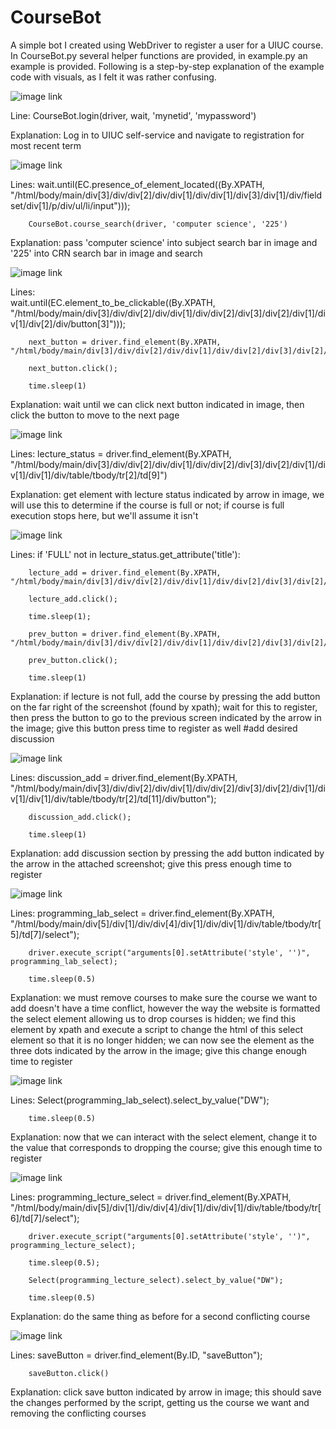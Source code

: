 # CourseBot
A simple bot I created using WebDriver to register a user for a UIUC course. In CourseBot.py several helper functions are provided, in example.py an example is provided.
Following is a step-by-step explanation of the example code with visuals, as I felt it was rather confusing.

![image link](https://github.com/mschmitt-17/CourseBot/tree/main/imgs/loginscreen.png)

Line:   CourseBot.login(driver, wait, 'mynetid', 'mypassword')

Explanation:    Log in to UIUC self-service and navigate to registration for most recent term


![image link](https://github.com/mschmitt-17/CourseBot/tree/main/imgs/registrationscreen.png)

Lines:  wait.until(EC.presence_of_element_located((By.XPATH, "/html/body/main/div[3]/div/div[2]/div/div[1]/div/div[1]/div[3]/div[1]/div/fieldset/div[1]/p/div/ul/li/input")));
        
        CourseBot.course_search(driver, 'computer science', '225')

Explanation:    pass 'computer science' into subject search bar in image and '225' into CRN search bar in image and search


![image link](https://github.com/mschmitt-17/CourseBot/tree/main/imgs/nextbutton.png)

Lines:  
        wait.until(EC.element_to_be_clickable((By.XPATH, "/html/body/main/div[3]/div/div[2]/div/div[1]/div/div[2]/div[3]/div[2]/div[1]/div[1]/div[2]/div/button[3]")));
        
        next_button = driver.find_element(By.XPATH, "/html/body/main/div[3]/div/div[2]/div/div[1]/div/div[2]/div[3]/div[2]/div[1]/div[1]/div[2]/div/button[3]");
        
        next_button.click();
        
        time.sleep(1)

Explanation:    wait until we can click next button indicated in image, then click the button to move to the next page


![image link](https://github.com/mschmitt-17/CourseBot/tree/main/imgs/classcapacity.png)

Lines:  lecture_status = driver.find_element(By.XPATH, "/html/body/main/div[3]/div/div[2]/div/div[1]/div/div[2]/div[3]/div[2]/div[1]/div[1]/div[1]/div/table/tbody/tr[2]/td[9]")

Explanation:    get element with lecture status indicated by arrow in image, we will use this to determine if the course is full or not; if course is full execution stops here, but we'll assume it isn't


![image link](https://github.com/mschmitt-17/CourseBot/tree/main/imgs/prevbutton.png)

Lines:  if 'FULL' not in lecture_status.get_attribute('title'):
        
        lecture_add = driver.find_element(By.XPATH, "/html/body/main/div[3]/div/div[2]/div/div[1]/div/div[2]/div[3]/div[2]/div[1]/div[1]/div[1]/div/table/tbody/tr[2]/td[11]/div/button");
        
        lecture_add.click();
        
        time.sleep(1);
        
        prev_button = driver.find_element(By.XPATH, "/html/body/main/div[3]/div/div[2]/div/div[1]/div/div[2]/div[3]/div[2]/div[1]/div[1]/div[2]/div/button[2]");
        
        prev_button.click();
        
        time.sleep(1)

Explanation:    if lecture is not full, add the course by pressing the add button on the far right of the screenshot (found by xpath); wait for this to register, then press the button
                to go to the previous screen indicated by the arrow in the image; give this button press time to register as well
                #add desired discussion


![image link](https://github.com/mschmitt-17/CourseBot/tree/main/imgs/addcourse.png)

Lines:  discussion_add = driver.find_element(By.XPATH, "/html/body/main/div[3]/div/div[2]/div/div[1]/div/div[2]/div[3]/div[2]/div[1]/div[1]/div[1]/div/table/tbody/tr[2]/td[11]/div/button");
        
        discussion_add.click();
        
        time.sleep(1)

Explanation:    add discussion section by pressing the add button indicated by the arrow in the attached screenshot; give this press enough time to register


![image link](https://github.com/mschmitt-17/CourseBot/tree/main/imgs/edithtml.png)

Lines:  programming_lab_select = driver.find_element(By.XPATH, "/html/body/main/div[5]/div[1]/div/div[4]/div[1]/div/div[1]/div/table/tbody/tr[5]/td[7]/select");
        
        driver.execute_script("arguments[0].setAttribute('style', '')", programming_lab_select);
        
        time.sleep(0.5)

Explanation:    we must remove courses to make sure the course we want to add doesn't have a time conflict, however the way the website is formatted the select element allowing us to drop courses
                is hidden; we find this element by xpath and execute a script to change the html of this select element so that it is no longer hidden; we can now see the element as the three dots
                indicated by the arrow in the image; give this change enough time to register


![image link](https://github.com/mschmitt-17/CourseBot/tree/main/imgs/removecourse.png)

Lines:  Select(programming_lab_select).select_by_value("DW");
        
        time.sleep(0.5)

Explanation:    now that we can interact with the select element, change it to the value that corresponds to dropping the course; give this enough time to register


![image link](https://github.com/mschmitt-17/CourseBot/tree/main/imgs/removesecondcourse.png?raw=true)

Lines:  programming_lecture_select = driver.find_element(By.XPATH, "/html/body/main/div[5]/div[1]/div/div[4]/div[1]/div/div[1]/div/table/tbody/tr[6]/td[7]/select");
        
        driver.execute_script("arguments[0].setAttribute('style', '')", programming_lecture_select);
        
        time.sleep(0.5);
        
        Select(programming_lecture_select).select_by_value("DW");
        
        time.sleep(0.5)

Explanation:    do the same thing as before for a second conflicting course


![image link](https://github.com/mschmitt-17/CourseBot/tree/main/imgs/submit.png?raw=true)

Lines:  saveButton = driver.find_element(By.ID, "saveButton");
        
        saveButton.click()

Explanation:    click save button indicated by arrow in image; this should save the changes performed by the script, getting us the course we want and removing the conflicting courses
